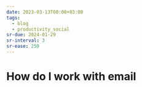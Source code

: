 ```yaml
---
date: 2023-03-13T00:00+03:00
tags:
  - blog
  - productivity_social
sr-due: 2024-01-29
sr-interval: 3
sr-ease: 250
---
```


# How do I work with email
